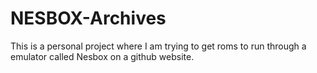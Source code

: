 # NESBOX-Archives
This is a personal project where I am trying to get roms to run through a emulator called Nesbox on a github website.
